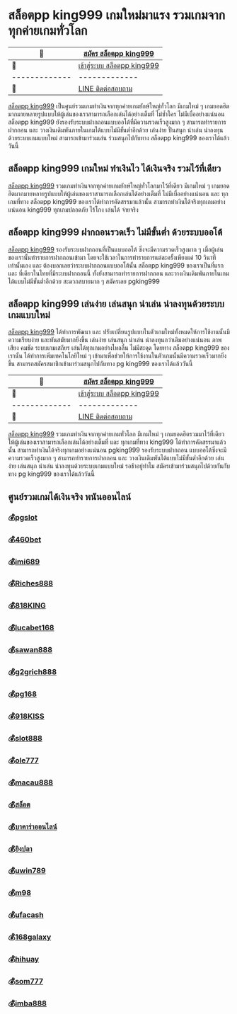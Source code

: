 # สล็อตpp king999 เกมใหม่มาแรง รวมเกมจากทุกค่ายเกมทั่วโลก

:money_with_wings: | [สมัคร สล็อตpp king999](https://bit.ly/3LRjuTX)
------------- | -------------
:sparkling_heart:  |[เข้าสู่ระบบ สล็อตpp king999](https://bit.ly/3LRjuTX)
------------- | -------------
:calling: | [LINE ติดต่อสอบถาม](https://bit.ly/3fv4cbx)

[สล็อตpp king999](https://bit.ly/3LRjuTX) เป็นศูนย์รวมเกมทำเงินจากทุกค่ายเกมยักษ์ใหญ่ทั่วโลก มีเกมใหม่ ๆ เกมยอดฮิตมากมายหลายรูปแบบให้ผู้เล่นของเราสามารถเลือกเล่นได้อย่างเต็มที่ ไม่ซ้ำใคร ไม่มีเบื่ออย่างแน่นอน สล็อตpp king999 ยังรองรับระบบฝากถอนแบบออโต้ที่มีความรวดเร็วสูงมาก ๆ สามารถทำรายการฝากถอน และ วางเงินเดิมพันภายในเกมได้แบบไม่มีขั้นต่ำอีกด้วย เล่นง่าย ปั่นสนุก น่าเล่น น่าลงทุนด้วยระบบเกมแบบใหม่ สามารถเข้ามาร่วมเล่น ร่วมสนุกไปกับทาง สล็อตpp king999 ของเราได้แล้ววันนี้

## สล็อตpp king999 เกมใหม่ ทำเงินไว ได้เงินจริง รวมไว้ที่เดียว
[สล็อตpp king999](https://bit.ly/3LRjuTX) รวมเกมทำเงินจากทุกค่ายเกมยักษ์ใหญ่ทั่วโลกมาไว้ที่เดียว มีเกมใหม่ ๆ เกมยอดฮิตมากมายหลายรูปแบบให้ผู้เล่นของเราสามารถเลือกเล่นได้อย่างเต็มที่ ไม่มีเบื่ออย่างแน่นอน และ ทุกเกมที่ทาง สล็อตpp king999 ของเราได้ทำการคัดสรรมาแล้วนั้น สามารถทำเงินได้จริงทุกเกมอย่างแน่นอน king999 ทุกเกมปลอดภัย ไร้โกง เล่นได้ จ่ายจริง 

## สล็อตpp king999 ฝากถอนรวดเร็ว ไม่มีขั้นต่ำ ด้วยระบบออโต้
[สล็อตpp king999](https://bit.ly/3LRjuTX) รองรับระบบฝากถอนที่เป็นแบบออโต้ ซึ่งจะมีความรวดเร็วสูงมาก ๆ เมื่อผู้เล่นของเรานั้นทำรายการฝากถอนเข้ามา โดยจะใช้เวลาในการทำรายการแต่ละครั้งเพียงแค่ 10 วินาทีเท่านั้นเอง และ ต้องบอกเลยว่าระบบฝากถอนแบบออโต้นั้น สล็อตpp king999 ของเราเป็นที่แรก และ ที่เดียวในไทยที่มีระบบฝากถอนนี้ ทั้งยังสามารถทำรายการฝากถอน และวางเงินเดิมพันภายในเกมได้แบบไม่มีขั้นต่ำอีกด้วย สะดวกสบายมาก ๆ สมัครเลย pgking999

## สล็อตpp king999 เล่นง่าย เล่นสนุก น่าเล่น น่าลงทุนด้วยระบบเกมแบบใหม่
[สล็อตpp king999](https://bit.ly/3LRjuTX) ได้ทำการพัฒนา และ ปรับเปลี่ยนรูปแบบในตัวเกมใหม่ทั้งหมดให้การใช้งานนั้นมีความเรียบง่าย และทันสมัยมากยิ่งขึ้น เล่นง่าย เล่นสนุก น่าเล่น น่าลงทุนกว่าเดิมอย่างแน่นอน ภาพ เสียง คมชัด ระบบเกมเสถียร เล่นได้ทุกเกมอย่างไหลลื่น ไม่มีสะดุด โดยทาง สล็อตpp king999 ของเรานั้น ได้ทำการเพิ่มเทคโนโลยีใหม่ ๆ เข้ามาเพื่อช่วยให้การใช้งานในตัวเกมนั้นมีความรวดเร็วมากยิ่งขึ้น สามารถสมัครสมาชิกเข้ามาร่วมสนุกไปกับทาง pg king999 ของเราได้แล้ววันนี้

:money_with_wings: | [สมัคร สล็อตpp king999](https://bit.ly/3LRjuTX)
------------- | -------------
:sparkling_heart:  |[เข้าสู่ระบบ สล็อตpp king999](https://bit.ly/3LRjuTX)
------------- | -------------
:calling: | [LINE ติดต่อสอบถาม](https://bit.ly/3fv4cbx)

[สล็อตpp king999](https://bit.ly/3LRjuTX) รวมเกมทำเงินจากทุกค่ายเกมทั่วโลก มีเกมใหม่ ๆ เกมยอดฮิตรวมมาไว้ที่เดียว ให้ผู้เล่นของเราสามารถเลือกเล่นได้อย่างเต็มที่ และ ทุกเกมที่ทาง king999 ได้ทำการคัดสรรมาแล้วนั้น สามารถทำเงินได้จริงทุกเกมอย่างแน่นอน pgking999 รองรับระบบฝากถอน แบบออโต้ซึ่งจะมีความรวดเร็วสูงมาก ๆ สามารถทำรายการฝากถอน และ วางเงินเดิมพันได้แบบไม่มีขั้นต่ำอีกด้วย เล่นง่าย เล่นสนุก น่าเล่น น่าลงทุนด้วยระบบเกมแบบใหม่ รอช้าอยู่ทำไม สมัครเข้ามาร่วมสนุกไปด้วยกันกับทาง pg king999 ของเราได้แล้ววันนี้

## ศูนย์รวมเกมได้เงินจริง พนันออนไลน์
### :moneybag:[pgslot](https://bit.ly/3LRjuTX)
### :moneybag:[460bet](https://bit.ly/3LRjuTX)
### :moneybag:[imi689](https://bit.ly/3LRjuTX)
### :moneybag:[Riches888](https://bit.ly/3LRjuTX)
### :moneybag:[818KING](https://bit.ly/3LRjuTX)
### :moneybag:[lucabet168](https://bit.ly/3LRjuTX)
### :moneybag:[sawan888](https://bit.ly/3LRjuTX)
### :moneybag:[g2grich888](https://bit.ly/3LRjuTX)
### :moneybag:[pg168](https://bit.ly/3LRjuTX)
### :moneybag:[918KISS](https://bit.ly/3LRjuTX)
### :moneybag:[slot888](https://bit.ly/3LRjuTX)
### :moneybag:[ole777](https://bit.ly/3LRjuTX)
### :moneybag:[macau888](https://bit.ly/3LRjuTX)
### :moneybag:[สล็อต](https://bit.ly/3LRjuTX)
### :moneybag:[บาคาร่าออนไลน์](https://bit.ly/3LRjuTX)
### :moneybag:[ยิงปลา](https://bit.ly/3LRjuTX)
### :moneybag:[uwin789](https://bit.ly/3LRjuTX)
### :moneybag:[m98](https://bit.ly/3LRjuTX)
### :moneybag:[ufacash](https://bit.ly/3LRjuTX)
### :moneybag:[168galaxy](https://bit.ly/3LRjuTX)
### :moneybag:[hihuay](https://bit.ly/3LRjuTX)
### :moneybag:[som777](https://bit.ly/3LRjuTX)
### :moneybag:[imba888](https://bit.ly/3LRjuTX)
